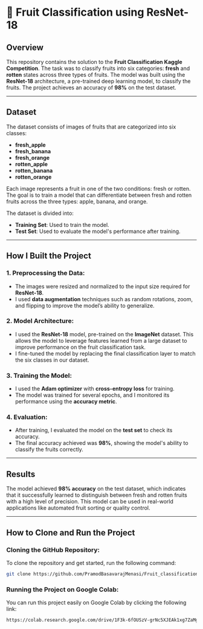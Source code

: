 # 🍎 Fruit Classification using ResNet-18

## Overview
This repository contains the solution to the **Fruit Classification Kaggle Competition**. The task was to classify fruits into six categories: **fresh** and **rotten** states across three types of fruits. The model was built using the **ResNet-18** architecture, a pre-trained deep learning model, to classify the fruits. The project achieves an accuracy of **98%** on the test dataset.

---

## Dataset

The dataset consists of images of fruits that are categorized into six classes:
- **fresh_apple**
- **fresh_banana**
- **fresh_orange**
- **rotten_apple**
- **rotten_banana**
- **rotten_orange**

Each image represents a fruit in one of the two conditions: fresh or rotten. The goal is to train a model that can differentiate between fresh and rotten fruits across the three types: apple, banana, and orange.

The dataset is divided into:
- **Training Set**: Used to train the model.
- **Test Set**: Used to evaluate the model's performance after training.

---

## How I Built the Project

### 1. **Preprocessing the Data**:
   - The images were resized and normalized to the input size required for **ResNet-18**.
   - I used **data augmentation** techniques such as random rotations, zoom, and flipping to improve the model’s ability to generalize.
   
### 2. **Model Architecture**:
   - I used the **ResNet-18** model, pre-trained on the **ImageNet** dataset. This allows the model to leverage features learned from a large dataset to improve performance on the fruit classification task.
   - I fine-tuned the model by replacing the final classification layer to match the six classes in our dataset.
   
### 3. **Training the Model**:
   - I used the **Adam optimizer** with **cross-entropy loss** for training.
   - The model was trained for several epochs, and I monitored its performance using the **accuracy metric**.

### 4. **Evaluation**:
   - After training, I evaluated the model on the **test set** to check its accuracy.
   - The final accuracy achieved was **98%**, showing the model's ability to classify the fruits correctly.

---

## Results

The model achieved **98% accuracy** on the test dataset, which indicates that it successfully learned to distinguish between fresh and rotten fruits with a high level of precision. This model can be used in real-world applications like automated fruit sorting or quality control.

---

## How to Clone and Run the Project

### Cloning the GitHub Repository:
To clone the repository and get started, run the following command:

```bash
git clone https://github.com/PramodBasavarajMenasi/Fruit_classification.git/Fruit Classification.ipynb
```

### Running the Project on Google Colab:
You can run this project easily on Google Colab by clicking the following link:

```bash
https://colab.research.google.com/drive/1F3k-6fOUSzV-grNc5XJEAk1xg7ZaMguj?usp=sharing
```